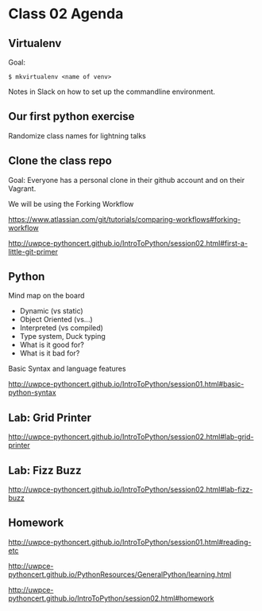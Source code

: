 # Class 02 Agenda

##  Virtualenv

Goal:
```
$ mkvirtualenv <name of venv>
```

Notes in Slack on how to set up the commandline environment.

##  Our first python exercise

Randomize class names for lightning talks

##  Clone the class repo

Goal: Everyone has a personal clone in their github account and on their Vagrant.

We will be using the Forking Workflow

https://www.atlassian.com/git/tutorials/comparing-workflows#forking-workflow

http://uwpce-pythoncert.github.io/IntroToPython/session02.html#first-a-little-git-primer

##  Python

Mind map on the board

*  Dynamic (vs static)
*  Object Oriented (vs...)
*  Interpreted (vs compiled)
*  Type system, Duck typing
*  What is it good for?
*  What is it bad for?

Basic Syntax and language features

http://uwpce-pythoncert.github.io/IntroToPython/session01.html#basic-python-syntax

##  Lab: Grid Printer

http://uwpce-pythoncert.github.io/IntroToPython/session02.html#lab-grid-printer

##  Lab: Fizz Buzz

http://uwpce-pythoncert.github.io/IntroToPython/session02.html#lab-fizz-buzz

##  Homework

http://uwpce-pythoncert.github.io/IntroToPython/session01.html#reading-etc

http://uwpce-pythoncert.github.io/PythonResources/GeneralPython/learning.html

http://uwpce-pythoncert.github.io/IntroToPython/session02.html#homework



